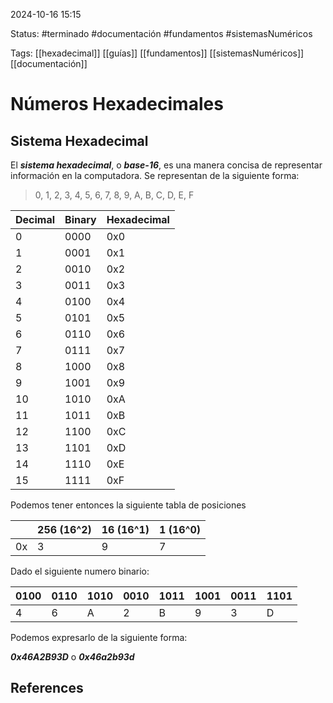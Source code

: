 
2024-10-16 15:15

Status: #terminado #documentación #fundamentos #sistemasNuméricos

Tags: [[hexadecimal]] [[guías]] [[fundamentos]] [[sistemasNuméricos]] [[documentación]]
# Números Hexadecimales

## Sistema Hexadecimal

El ***sistema hexadecimal***, o ***base-16***, es una manera concisa de representar información en la computadora. Se representan de la siguiente forma:

> 0, 1, 2, 3, 4, 5, 6, 7, 8, 9, A, B, C, D, E, F 

| Decimal | Binary | Hexadecimal |
| ------- | ------ | ----------- |
| 0       | 0000   | 0x0         |
| 1       | 0001   | 0x1         |
| 2       | 0010   | 0x2         |
| 3       | 0011   | 0x3         |
| 4       | 0100   | 0x4         |
| 5       | 0101   | 0x5         |
| 6       | 0110   | 0x6         |
| 7       | 0111   | 0x7         |
| 8       | 1000   | 0x8         |
| 9       | 1001   | 0x9         |
| 10      | 1010   | 0xA         |
| 11      | 1011   | 0xB         |
| 12      | 1100   | 0xC         |
| 13      | 1101   | 0xD         |
| 14      | 1110   | 0xE         |
| 15      | 1111   | 0xF         |

Podemos tener entonces la siguiente tabla de posiciones

|     | 256 (16^2) | 16 (16^1) | 1 (16^0) |
| --- | ---------- | --------- | -------- |
| 0x  | 3          | 9         | 7        |

Dado el siguiente numero binario: 

| 0100 | 0110 | 1010 | 0010 | 1011 | 1001 | 0011 | 1101 |
| ---- | ---- | ---- | ---- | ---- | ---- | ---- | ---- |
| 4    | 6    | A    | 2    | B    | 9    | 3    | D    |

Podemos expresarlo de la siguiente forma:

***0x46A2B93D*** o ***0x46a2b93d***
## References
